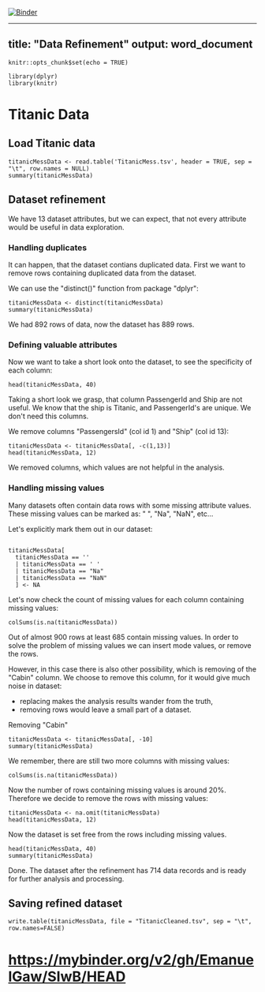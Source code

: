 [![Binder](https://mybinder.org/badge_logo.svg)](https://mybinder.org/v2/gh/EmanuelGaw/SIwB/HEAD)

---
title: "Data Refinement"
output: word_document
---

```{r setup, include=FALSE}
knitr::opts_chunk$set(echo = TRUE)
```

```{r load-packages, include=FALSE}
library(dplyr)
library(knitr)
```

# Titanic Data

## Load Titanic data

```{r}
titanicMessData <- read.table('TitanicMess.tsv', header = TRUE, sep = "\t", row.names = NULL)
summary(titanicMessData) 
```

## Dataset refinement

We have 13 dataset attributes, 
but we can expect, that not every attribute would be useful in data exploration.

### Handling duplicates

It can happen, that the dataset contians duplicated data.
First we want to remove rows containing duplicated data from the dataset.

We can use the "distinct()" function from package "dplyr":

```{r}
titanicMessData <- distinct(titanicMessData)
summary(titanicMessData)
```

We had 892 rows of data, now the dataset has 889 rows.

### Defining valuable attributes

Now we want to take a short look onto the dataset, to see the specificity of each column:
      
```{r}
head(titanicMessData, 40)
```

Taking a short look we grasp, that column PassengerId and Ship are not useful.
We know that the ship is Titanic, and PassengerId's are unique. We don't need this columns.

We remove columns "PassengersId" (col id 1) and "Ship" (col id 13):

```{r}
titanicMessData <- titanicMessData[, -c(1,13)]
head(titanicMessData, 12)
```

We removed columns, which values are not helpful in the analysis.

### Handling missing values

Many datasets often contain data rows with some missing attribute values.
These missing values can be marked as: " ", "Na", "NaN", etc...

Let's explicitly mark them out in our dataset:

```{r}

titanicMessData[
  titanicMessData == ''
  | titanicMessData == ' '
  | titanicMessData == "Na"
  | titanicMessData == "NaN"
  ] <- NA

```

Let's now check the count of missing values for each column containing missing values:

```{r}
colSums(is.na(titanicMessData))
```
Out of almost 900 rows at least 685 contain missing values.
In order to solve the problem of missing values we can insert mode values, or remove the rows.

However, in this case there is also other possibility, which is removing of the "Cabin" column.
We choose to remove this column, for it would give much noise in dataset: 
- replacing makes the analysis results wander from the truth, 
- removing rows would leave a small part of a dataset.

Removing "Cabin" 

```{r}
titanicMessData <- titanicMessData[, -10]
summary(titanicMessData)
```
We remember, there are still two more columns with missing values:

```{r}
colSums(is.na(titanicMessData))
```
Now the number of rows containing missing values is around 20%.
Therefore we decide to remove the rows with missing values:

```{r}
titanicMessData <- na.omit(titanicMessData)
head(titanicMessData, 12)
```

Now the dataset is set free from the rows including missing values.

```{r}
head(titanicMessData, 40)
summary(titanicMessData)
```

Done. The dataset after the refinement has 714 data records 
and is ready for further analysis and processing.

## Saving refined dataset

```{r}
write.table(titanicMessData, file = "TitanicCleaned.tsv", sep = "\t", row.names=FALSE)
```

# https://mybinder.org/v2/gh/EmanuelGaw/SIwB/HEAD
